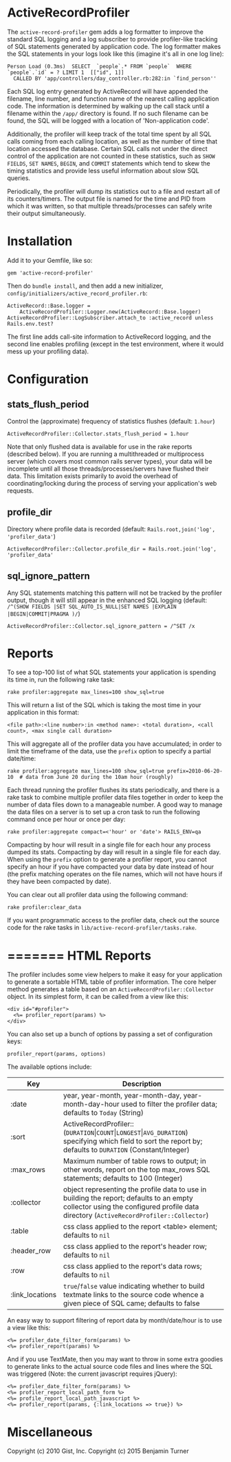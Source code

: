 ActiveRecordProfiler
====================

The `active-record-profiler` gem adds a log formatter to improve the standard SQL logging and a log subscriber to provide profiler-like tracking of SQL statements generated by application code. The log formatter makes the SQL statements in your logs look like this (imagine it's all in one log line):

    Person Load (0.3ms)  SELECT  `people`.* FROM `people`  WHERE `people`.`id` = ? LIMIT 1  [["id", 1]] 
      CALLED BY 'app/controllers/day_controller.rb:282:in `find_person''


Each SQL log entry generated by ActiveRecord will have appended the filename, line number, and function name of the nearest calling application code. The information is determined by walking up the call stack until a filename within the `/app/` directory is found. If no such filename can be found, the SQL will be logged with a location of 'Non-application code'.

Additionally, the profiler will keep track of the total time spent by all SQL calls coming from each calling location, as well as the number of time that location accessed the database. Certain SQL calls not under the direct control of the application are not counted in these statistics, such as `SHOW FIELDS`, `SET NAMES`, `BEGIN`, and `COMMIT` statements which tend to skew the timing statistics and provide less useful information about slow SQL queries.

Periodically, the profiler will dump its statistics out to a file and restart all of its counters/timers. The output file is named for the time and PID from which it was written, so that multiple threads/processes can safely write their output simultaneously.

Installation
============
Add it to your Gemfile, like so:

    gem 'active-record-profiler'

Then do `bundle install`, and then add a new initializer, `config/initializers/active_record_profiler.rb`:

    ActiveRecord::Base.logger =
        ActiveRecordProfiler::Logger.new(ActiveRecord::Base.logger)
    ActiveRecordProfiler::LogSubscriber.attach_to :active_record unless Rails.env.test?

The first line adds call-site information to ActiveRecord logging, and the second line enables profiling (except in the test environment, where it would mess up your profiling data).

Configuration
=============

## stats_flush_period ##
Control the (approximate) frequency of statistics flushes (default: `1.hour`)

    ActiveRecordProfiler::Collector.stats_flush_period = 1.hour

Note that only flushed data is available for use in the rake reports (described below). If you are running a multithreaded or multiprocess server (which covers most common rails server types), your data will be incomplete until all those threads/processes/servers have flushed their data. This limitation exists primarily to avoid the overhead of coordinating/locking during the process of serving your application's web requests.

## profile_dir ##
Directory where profile data is recorded (default: `Rails.root,join('log', 'profiler_data'`)

    ActiveRecordProfiler::Collector.profile_dir = Rails.root.join('log', 'profiler_data'

## sql_ignore_pattern ##
Any SQL statements matching this pattern will not be tracked by the profiler output, though it will still appear in the enhanced SQL logging (default: `/^(SHOW FIELDS |SET SQL_AUTO_IS_NULL|SET NAMES |EXPLAIN |BEGIN|COMMIT|PRAGMA )/`)

    ActiveRecordProfiler::Collector.sql_ignore_pattern = /^SET /x


Reports
=======
To see a top-100 list of what SQL statements your application is spending its time in, run the following rake task:

    rake profiler:aggregate max_lines=100 show_sql=true

This will return a list of the SQL which is taking the most time in your application in this format:

    <file path>:<line number>:in <method name>: <total duration>, <call count>, <max single call duration>

This will aggregate all of the profiler data you have accumulated; in order to limit the timeframe of the data, use the `prefix` option to specify a partial date/time:

    rake profiler:aggregate max_lines=100 show_sql=true prefix=2010-06-20-10  # data from June 20 during the 10am hour (roughly)

Each thread running the profiler flushes its stats periodically, and there is a rake task to combine multiple profiler data files together in order to keep the number of data files down to a manageable number. A good way to manage the data files on a server is to set up a cron task to run the following command once per hour or once per day:

    rake profiler:aggregate compact=<'hour' or 'date'> RAILS_ENV=qa

Compacting by hour will result in a single file for each hour any process dumped its stats. Compacting by day will result in a single file for each day. When using the `prefix` option to generate a profiler report, you cannot specify an hour if you have compacted your data by date instead of hour (the prefix matching operates on the file names, which will not have hours if they have been compacted by date).

You can clear out all profiler data using the following command:

    rake profiler:clear_data
  
If you want programmatic access to the profiler data, check out the source code for the rake tasks in `lib/active-record-profiler/tasks.rake`.


=======
HTML Reports
============

The profiler includes some view helpers to make it easy for your application to generate a sortable HTML table of profiler information. The core helper method generates a table based on an `ActiveRecordProfiler::Collector` object. In its simplest form, it can be called from a view like this:

    <div id="#profiler">
      <%= profiler_report(params) %>
    </div>
  
You can also set up a bunch of options by passing a set of configuration keys:

    profiler_report(params, options)
  
The available options include:

Key | Description
--- | -----------
:date | year, year-month, year-month-day, year-month-day-hour used to filter the profiler data; defaults to `Today` (String)
:sort | ActiveRecordProfiler::(`DURATION`&#124;`COUNT`&#124;`LONGEST`&#124;`AVG_DURATION`) specifying which field to sort the report by; defaults to `DURATION` (Constant/Integer)
:max_rows | Maximum number of table rows to output; in other words, report on the top max_rows SQL statements; defaults to 100 (Integer)
:collector | object representing the profile data to use in building the report; defaults to an empty collector using the configured profile data directory (`ActiveRecordProfiler::Collector`)
:table | css class applied to the report &lt;table&gt; element; defaults to `nil`
:header_row | css class applied to the report's header row; defaults to `nil`
:row | css class applied to the report's data rows; defaults to `nil`
:link_locations | `true`/`false` value indicating whether to build textmate links to the source code whence a given piece of SQL came; defaults to false
  
An easy way to support filtering of report data by month/date/hour is to use a view like this:

    <%= profiler_date_filter_form(params) %>
    <%= profiler_report(params) %>
  
And if you use TextMate, then you may want to throw in some extra goodies to generate links to the actual source code files and lines where the SQL was triggered (Note: the current javascript requires jQuery):

    <%= profiler_date_filter_form(params) %>
    <%= profiler_report_local_path_form %>
    <%= profile_report_local_path_javascript %>
    <%= profiler_report(params, {:link_locations => true}) %>


Miscellaneous
=============

Copyright (c) 2010 Gist, Inc.
Copyright (c) 2015 Benjamin Turner
